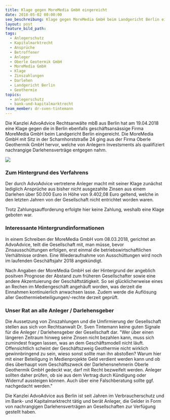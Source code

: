 ```yaml
---
title: Klage gegen MoreMedia GmbH eingereicht
date: 2018-05-02 00:00:00
seo_beschreibung: Klage gegen MoreMedia GmbH beim Landgericht Berlin eingereicht
layout: post
feature_bild_path:
tags:
  - Anlegerschutz
  - Kapitalmarktrecht
  - Ansprüche
  - Betroffener
  - Anleger
  - Oberle Geotermik GmbH
  - MoreMedia GmbH
  - Klage
  - Zinszahlungen
  - Darlehen
  - Landgericht Berlin
  - Geothermie
topics:
  - anlegerschutz
  - bank-und-kapitalmarktrecht
team_member: dr-sven-tintemann
---
```


Die Kanzlei AdvoAdvice Rechtsanw&auml;lte mbB aus Berlin hat am 19.04.2018 eine Klage gegen die in Berlin ebenfalls gesch&auml;ftsans&auml;ssige Firma MoreMedia GmbH beim Landgericht Berlin eingereicht. Die MoreMedia GmbH mit Sitz in der Scharnhorststra&szlig;e 24 ging aus der Firma Oberle Geothermik GmbH hervor, welche von Anlegern Investsments als qualifiziert nachrangige Darlehensvertr&auml;ge entgegen nahm.

![](/uploads/lg-berlin---kampf.jpg)

### Zum Hintergrund des Verfahrens

Der durch AdvoAdvice vertretene Anleger macht mit seiner Klage zun&auml;chst lediglich Anspr&uuml;che aus bisher nicht ausgezahlte Zinsen aus einem Darlehen &uuml;ber 50.000 Euro in H&ouml;he von 9.402,08 Euro geltend, welche in den letzten Jahren von der Gesellschaft nicht entrichtet worden waren.

Trotz Zahlungsaufforderung erfolgte hier keine Zahlung, weshalb eine Klage geboten war.

### Interessante Hintergrundinformationen

In einem Schreiben der MoreMedia GmbH vom 08.03.2018, gerichtet an AdvoAdvice, teilt die Gesellschaft mit, man m&uuml;sse, bevor Zinsaussch&uuml;ttungen erfolgen, erst einmal die betriebswirtschaftlichen Verh&auml;ltnisse ordnen. Eine Wiederaufnahme von Aussch&uuml;ttungen wird noch im laufenden Gesch&auml;ftsjahr 2018 angek&uuml;ndigt.

Nach Angaben der MoreMedia GmbH sei der Hintergrund der angeblich positven Prognose der Abstand zum fr&uuml;heren Gesellschafter sowie eine andere Akzentuierung der Gesch&auml;ftst&auml;tigkeit. So sei gl&uuml;cklicherweise eines an Rechen im Mediengesch&auml;ft angeh&auml;uft worden, was derzeit die Einnahmen kontinuierlich anwachsen lasse. Zudem werde die Aufl&ouml;sung aller Geothermiebeteiligungen/-rechte derzeit gepr&uuml;ft.

### Unser Rat an alle Anleger / Darlehensgeber

Die Aussetzung von Zinszahlungen und die Umfirmierung der Gesellschaft stellen aus sich von Rechtsanwalt Dr. Sven Tintemann keine guten Signale f&uuml;r die Anleger / Darlehensgeber der Gesellschaft dar. "Wer &uuml;ber einen l&auml;ngeren Zeitraum hinweg seine Zinsen nicht bezahlen kann, muss sich zumindest fragen lassen, was an dem Gesch&auml;ftsmodell nicht l&auml;uft. Offensichtlich scheint der Gesch&auml;ftszweig Geothermie nicht wirklich gewinnbringend zu sein, wieso sonst sollte man ihn absto&szlig;en? Warum hier mit einer Beteiligung in Medienprojekte Geld verdient werden kann und ob dies &uuml;berhaupt vom Gesch&auml;ftszweck der Darlehensnehmerin Oberle Geothermik GmbH gedeckt war, darf mit Recht bezweifelt werden. Anleger sollten daher pr&uuml;fen, ob sie aus dem Vertrag durch K&uuml;ndigung oder Widerruf aussteigen k&ouml;nnen. Auch &uuml;ber eine Falschberatung sollte ggf. nachgedacht werden."

Die Kanzlei AdvoAdvice aus Berlin ist seit Jahren im Verbraucherschutz und im Bank- und Kapitalmarktrecht t&auml;tig und ber&auml;t Anleger, die Gelder in Form von nachrangigen Darlehensvertr&auml;gen an Gesellschaften zur Verf&uuml;gung gestellt haben.